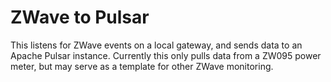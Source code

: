 # ZWave to Pulsar

This listens for ZWave events on a local gateway, and sends data to an Apache Pulsar instance.  Currently this only pulls data from a ZW095 power meter, but may serve as a template for other ZWave monitoring.


